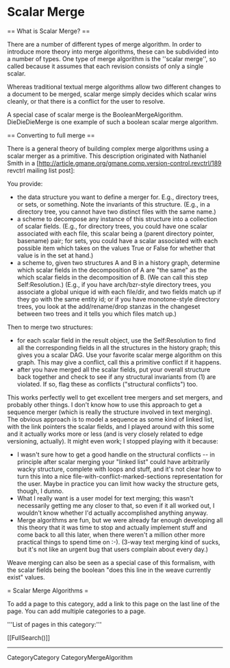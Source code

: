 # Scalar Merge

== What is Scalar Merge? ==

There are a number of different types of merge algorithm.  In order to introduce more theory into merge algorithms, these can be subdivided into a number of types.  One type of merge algorithm is the ''scalar merge'', so called because it assumes that each revision consists of only a single scalar.

Whereas traditional textual merge algorithms allow two different changes to a document to be merged, scalar merge simply decides which scalar wins cleanly, or that there is a conflict for the user to resolve.

A special case of scalar merge is the BooleanMergeAlgorithm.  DieDieDieMerge is one example of such a boolean scalar merge algorithm.

== Converting to full merge ==

There is a general theory of building complex merge algorithms using a scalar merger as a primitive.  This description originated with Nathaniel Smith in a [http://article.gmane.org/gmane.comp.version-control.revctrl/189 revctrl mailing list post]:

You provide:
  * the data structure you want to define a merger for.  E.g., directory trees, or sets, or something.  Note the invariants of this structure.  (E.g., in a directory tree, you cannot have two distinct files with the same name.)
  * a scheme to decompose any instance of this structure into a collection of scalar fields.  (E.g., for directory trees, you could have one scalar associated with each file, this scalar being a (parent directory pointer, basename) pair; for sets, you could have a scalar associated with each possible item which takes on the values True or False for whether that value is in the set at hand.)
  * a scheme to, given two structures A and B in a history graph, determine which scalar fields in the decomposition of A are "the same" as the which scalar fields in the decomposition of B.  (We can call this step Self:Resolution.)  (E.g., if you have arch/bzr-style directory trees, you associate a global unique id with each file/dir, and two fields match up if they go with the same entity id; or if you have monotone-style directory trees, you look at the add/rename/drop stanzas in the changeset between two trees and it tells you which files match up.)

Then to merge two structures:
   * for each scalar field in the result object, use the Self:Resolution to find all the corresponding fields in all the structures in the history graph; this gives you a scalar DAG.  Use your favorite scalar merge algorithm on this graph.  This may give a conflict, call this a primitive conflict if it happens.
   * after you have merged all the scalar fields, put your overall structure back together and check to see if any structural invariants from (1) are violated.  If so, flag these as conflicts ("structural conflicts") too.

This works perfectly well to get excellent tree mergers and set mergers, and probably other things.  I don't know how to use this approach to get a sequence merger (which is really the structure involved in text merging).  The obvious approach is to model a sequence as some kind of linked list, with the link pointers the scalar fields, and I played around with this some and it actually works more or less (and is very closely related to edge versioning, actually).  It might even work; I stopped playing with it because:
   * I wasn't sure how to get a good handle on the structural conflicts -- in principle after scalar merging your "linked list" could have arbitrarily wacky structure, complete with loops and stuff, and it's not clear how to turn this into a nice file-with-conflict-marked-sections representation for the user. Maybe in practice you can limit how wacky the structure gets, though, I dunno.
   * What I really want is a user model for text merging; this wasn't necessarily getting me any closer to that, so even if it all worked out, I wouldn't know whether I'd actually accomplished anything anyway.
   * Merge algorithms are fun, but we were already far enough developing all this theory that it was time to stop and actually implement stuff and come back to all this later, when there weren't a million other more practical things to spend time on :-).  (3-way text merging kind of sucks, but it's not like an urgent bug that users complain about every day.)

Weave merging can also be seen as a special case of this formalism, with the scalar fields being the boolean "does this line in the weave currently exist" values.

= Scalar Merge Algorithms =

To add a page to this category, add a link to this page on the last line of the page. You can add multiple categories to a page.

'''List of pages in this category:'''

[[FullSearch()]]

----
CategoryCategory CategoryMergeAlgorithm
